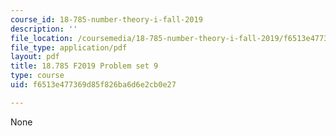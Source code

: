 ```yaml
---
course_id: 18-785-number-theory-i-fall-2019
description: ''
file_location: /coursemedia/18-785-number-theory-i-fall-2019/f6513e477369d85f826ba6d6e2cb0e27_MIT18_785F19_pset9.pdf
file_type: application/pdf
layout: pdf
title: 18.785 F2019 Problem set 9
type: course
uid: f6513e477369d85f826ba6d6e2cb0e27

---
```

None